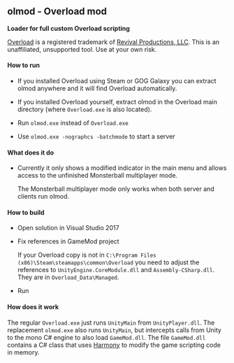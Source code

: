 ## olmod - Overload mod

**Loader for full custom Overload scripting**

[Overload](https://playoverload.com) is a registered trademark of [Revival Productions, LLC](https://www.revivalprod.com).
This is an unaffiliated, unsupported tool. Use at your own risk.

#### How to run

- If you installed Overload using Steam or GOG Galaxy you can extract olmod
  anywhere and it will find Overload automatically.

- If you installed Overload yourself, extract olmod in the Overload main
  directory (where `Overload.exe` is also located).
  
- Run `olmod.exe` instead of `Overload.exe`

- Use `olmod.exe -nographcs -batchmode` to start a server

#### What does it do

- Currently it only shows a modified indicator in the main menu and allows
  access to the unfinished Monsterball multiplayer mode.

  The Monsterball multiplayer mode only works when both server and clients
  run olmod.

#### How to build

- Open solution in Visual Studio 2017

- Fix references in GameMod project

  If your Overload copy is not in
  `C:\Program Files (x86)\Steam\steamapps\common\Overload` you need to
  adjust the references to `UnityEngine.CoreModule.dll` and
  `Assembly-CSharp.dll`.
  They are in `Overload_Data\Managed`.

- Run

#### How does it work

The regular `Overload.exe` just runs `UnityMain` from `UnityPlayer.dll`.
The replacement `olmod.exe` also runs `UnityMain`, but intercepts calls from Unity to the mono C# engine
to also load `GameMod.dll`. The file `GameMod.dll` contains a C# class that
uses [Harmony](https://github.com/pardeike/Harmony) to modify the game
scripting code in memory.
